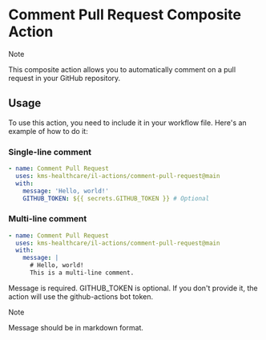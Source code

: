 # Comment Pull Request Composite Action

> [!NOTE]
> This composite action allows you to automatically comment on a pull request in your GitHub repository.

## Usage

To use this action, you need to include it in your workflow file. Here's an example of how to do it:

### Single-line comment
```yaml
- name: Comment Pull Request
  uses: kms-healthcare/il-actions/comment-pull-request@main
  with:
    message: 'Hello, world!'
    GITHUB_TOKEN: ${{ secrets.GITHUB_TOKEN }} # Optional
```

### Multi-line comment

```yaml
- name: Comment Pull Request
  uses: kms-healthcare/il-actions/comment-pull-request@main
  with:
    message: |
      # Hello, world!
      This is a multi-line comment.
```

Message is required. GITHUB_TOKEN is optional. If you don't provide it, the action will use the github-actions bot token.

> [!NOTE]
> Message should be in markdown format.
